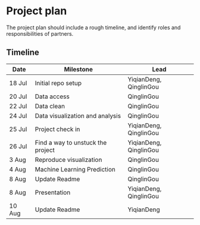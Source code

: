 
# Project plan

The project plan should include a rough timeline, and identify roles and responsibilities of partners.

## Timeline

| Date   | Milestone          | Lead |
| ---    | ---                | ---       |
| 18 Jul | Initial repo setup                                     | YiqianDeng, QinglinGou |
| 20 Jul | Data access                                            | QinglinGou |
| 22 Jul | Data clean                                             | QinglinGou |
| 24 Jul | Data visualization and analysis                        | QinglinGou | 
| 25 Jul | Project check in                                       | YiqianDeng, QinglinGou |
| 26 Jul | Find a way to unstuck the project                      | YiqianDeng, QinglinGou |
|  3 Aug | Reproduce visualization                                | QinglinGou |
|  4 Aug | Machine Learning Prediction                            | QinglinGou |
|  8 Aug | Update Readme                                          | QinglinGou |
|  8 Aug | Presentation                                           | YiqianDeng, QinglinGou |
| 10 Aug | Update Readme                                          | YiqianDeng |

